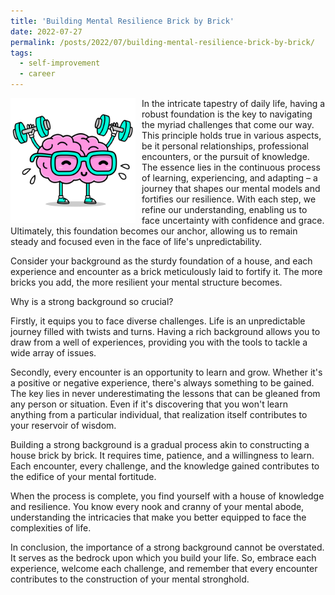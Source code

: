 ```yaml
---
title: 'Building Mental Resilience Brick by Brick'
date: 2022-07-27
permalink: /posts/2022/07/building-mental-resilience-brick-by-brick/
tags:
  - self-improvement
  - career
---
```


<img width="200" alt="mental resilience" src="/images/posts/building-mental-resilience-brick-by-brick.png" style="float: left; margin-right: 10px;" /> In the intricate tapestry of daily life, having a robust foundation is the key to navigating the myriad challenges that come our way. This principle holds true in various aspects, be it personal relationships, professional encounters, or the pursuit of knowledge. The essence lies in the continuous process of learning, experiencing, and adapting – a journey that shapes our mental models and fortifies our resilience. With each step, we refine our understanding, enabling us to face uncertainty with confidence and grace. Ultimately, this foundation becomes our anchor, allowing us to remain steady and focused even in the face of life's unpredictability.

Consider your background as the sturdy foundation of a house, and each experience and encounter as a brick meticulously laid to fortify it. The more bricks you add, the more resilient your mental structure becomes.

Why is a strong background so crucial?

Firstly, it equips you to face diverse challenges. Life is an unpredictable journey filled with twists and turns. Having a rich background allows you to draw from a well of experiences, providing you with the tools to tackle a wide array of issues.

Secondly, every encounter is an opportunity to learn and grow. Whether it's a positive or negative experience, there's always something to be gained. The key lies in never underestimating the lessons that can be gleaned from any person or situation. Even if it's discovering that you won't learn anything from a particular individual, that realization itself contributes to your reservoir of wisdom.

Building a strong background is a gradual process akin to constructing a house brick by brick. It requires time, patience, and a willingness to learn. Each encounter, every challenge, and the knowledge gained contributes to the edifice of your mental fortitude.

When the process is complete, you find yourself with a house of knowledge and resilience. You know every nook and cranny of your mental abode, understanding the intricacies that make you better equipped to face the complexities of life.

In conclusion, the importance of a strong background cannot be overstated. It serves as the bedrock upon which you build your life. So, embrace each experience, welcome each challenge, and remember that every encounter contributes to the construction of your mental stronghold.
